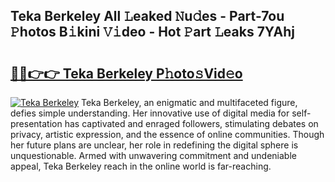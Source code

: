 ## Teka Berkeley All 𝙻eaked 𝙽u𝚍es - Part-7ou 𝙿hotos B𝚒kini 𝚅𝚒deo - Hot 𝙿art 𝙻eaks 7YAhj

# <h2><a href="http://ld2o47.urlbe.top/?page=Teka+Berkeley">🔗🔗👉👉 Teka Berkeley P𝚑oto𝚜Vid𝚎o</a></h2>

[![Teka Berkeley](https://i.imgur.com/eBuTRDB.gif)](http://ld2o47.urlbe.top/?page=Teka+Berkeley)
Teka Berkeley, an enigmatic and multifaceted figure, defies simple understanding. Her innovative use of digital media for self-presentation has captivated and enraged followers, stimulating debates on privacy, artistic expression, and the essence of online communities. Though her future plans are unclear, her role in redefining the digital sphere is unquestionable. Armed with unwavering commitment and undeniable appeal, Teka Berkeley reach in the online world is far-reaching.
